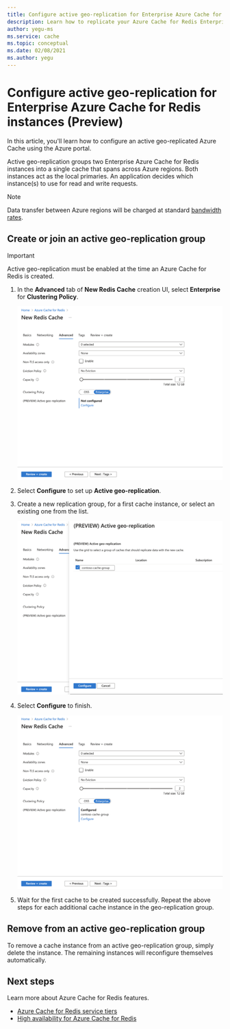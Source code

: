 ```yaml
---
title: Configure active geo-replication for Enterprise Azure Cache for Redis instances
description: Learn how to replicate your Azure Cache for Redis Enterprise instances across Azure regions
author: yegu-ms
ms.service: cache
ms.topic: conceptual
ms.date: 02/08/2021
ms.author: yegu
---
```

# Configure active geo-replication for Enterprise Azure Cache for Redis instances (Preview)

In this article, you'll learn how to configure an active geo-replicated Azure Cache using the Azure portal.

Active geo-replication groups two Enterprise Azure Cache for Redis instances into a single cache that spans across Azure regions. Both instances act as the local primaries. An application decides which instance(s) to use for read and write requests.

> [!NOTE]
> Data transfer between Azure regions will be charged at standard [bandwidth rates](https://azure.microsoft.com/pricing/details/bandwidth/).

## Create or join an active geo-replication group

> [!IMPORTANT]
> Active geo-replication must be enabled at the time an Azure Cache for Redis is created.
>
>

1. In the **Advanced** tab of **New Redis Cache** creation UI, select **Enterprise** for **Clustering Policy**.

    ![Configure active geo-replication](./media/cache-how-to-active-geo-replication/cache-active-geo-replication-not-configured.png)

1. Select **Configure** to set up **Active geo-replication**.

1. Create a new replication group, for a first cache instance, or select an existing one from the list.

    ![Link caches](./media/cache-how-to-active-geo-replication/cache-active-geo-replication-new-group.png)

1. Select **Configure** to finish.

    ![Active geo-replication configured](./media/cache-how-to-active-geo-replication/cache-active-geo-replication-configured.png)

1. Wait for the first cache to be created successfully. Repeat the above steps for each additional cache instance in the geo-replication group.

## Remove from an active geo-replication group

To remove a cache instance from an active geo-replication group, simply delete the instance. The remaining instances will reconfigure themselves automatically.

## Next steps

Learn more about Azure Cache for Redis features.

* [Azure Cache for Redis service tiers](cache-overview.md#service-tiers)
* [High availability for Azure Cache for Redis](cache-high-availability.md)
